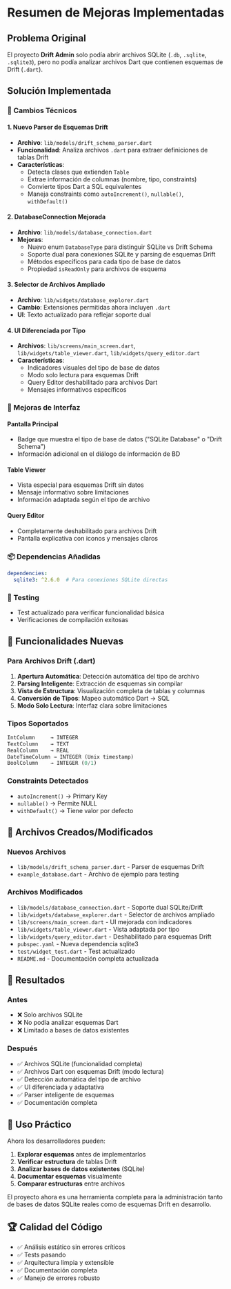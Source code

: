 # Resumen de Mejoras Implementadas

## Problema Original
El proyecto **Drift Admin** solo podía abrir archivos SQLite (`.db`, `.sqlite`, `.sqlite3`), pero no podía analizar archivos Dart que contienen esquemas de Drift (`.dart`).

## Solución Implementada

### 🔧 Cambios Técnicos

#### 1. **Nuevo Parser de Esquemas Drift**
- **Archivo**: `lib/models/drift_schema_parser.dart`
- **Funcionalidad**: Analiza archivos `.dart` para extraer definiciones de tablas Drift
- **Características**:
  - Detecta clases que extienden `Table`
  - Extrae información de columnas (nombre, tipo, constraints)
  - Convierte tipos Dart a SQL equivalentes
  - Maneja constraints como `autoIncrement()`, `nullable()`, `withDefault()`

#### 2. **DatabaseConnection Mejorada**
- **Archivo**: `lib/models/database_connection.dart`
- **Mejoras**:
  - Nuevo enum `DatabaseType` para distinguir SQLite vs Drift Schema
  - Soporte dual para conexiones SQLite y parsing de esquemas Drift
  - Métodos específicos para cada tipo de base de datos
  - Propiedad `isReadOnly` para archivos de esquema

#### 3. **Selector de Archivos Ampliado**
- **Archivo**: `lib/widgets/database_explorer.dart`
- **Cambio**: Extensiones permitidas ahora incluyen `.dart`
- **UI**: Texto actualizado para reflejar soporte dual

#### 4. **UI Diferenciada por Tipo**
- **Archivos**: `lib/screens/main_screen.dart`, `lib/widgets/table_viewer.dart`, `lib/widgets/query_editor.dart`
- **Características**:
  - Indicadores visuales del tipo de base de datos
  - Modo solo lectura para esquemas Drift
  - Query Editor deshabilitado para archivos Dart
  - Mensajes informativos específicos

### 🎨 Mejoras de Interfaz

#### **Pantalla Principal**
- Badge que muestra el tipo de base de datos ("SQLite Database" o "Drift Schema")
- Información adicional en el diálogo de información de BD

#### **Table Viewer**
- Vista especial para esquemas Drift sin datos
- Mensaje informativo sobre limitaciones
- Información adaptada según el tipo de archivo

#### **Query Editor**
- Completamente deshabilitado para archivos Drift
- Pantalla explicativa con iconos y mensajes claros

### 📦 Dependencias Añadidas
```yaml
dependencies:
  sqlite3: ^2.6.0  # Para conexiones SQLite directas
```

### 🧪 Testing
- Test actualizado para verificar funcionalidad básica
- Verificaciones de compilación exitosas

## 🚀 Funcionalidades Nuevas

### **Para Archivos Drift (.dart)**
1. **Apertura Automática**: Detección automática del tipo de archivo
2. **Parsing Inteligente**: Extracción de esquemas sin compilar
3. **Vista de Estructura**: Visualización completa de tablas y columnas
4. **Conversión de Tipos**: Mapeo automático Dart → SQL
5. **Modo Solo Lectura**: Interfaz clara sobre limitaciones

### **Tipos Soportados**
```dart
IntColumn     → INTEGER
TextColumn    → TEXT  
RealColumn    → REAL
DateTimeColumn → INTEGER (Unix timestamp)
BoolColumn    → INTEGER (0/1)
```

### **Constraints Detectados**
- `autoIncrement()` → Primary Key
- `nullable()` → Permite NULL
- `withDefault()` → Tiene valor por defecto

## 📁 Archivos Creados/Modificados

### **Nuevos Archivos**
- `lib/models/drift_schema_parser.dart` - Parser de esquemas Drift
- `example_database.dart` - Archivo de ejemplo para testing

### **Archivos Modificados**
- `lib/models/database_connection.dart` - Soporte dual SQLite/Drift
- `lib/widgets/database_explorer.dart` - Selector de archivos ampliado
- `lib/screens/main_screen.dart` - UI mejorada con indicadores
- `lib/widgets/table_viewer.dart` - Vista adaptada por tipo
- `lib/widgets/query_editor.dart` - Deshabilitado para esquemas Drift
- `pubspec.yaml` - Nueva dependencia sqlite3
- `test/widget_test.dart` - Test actualizado
- `README.md` - Documentación completa actualizada

## 🎯 Resultados

### **Antes**
- ❌ Solo archivos SQLite
- ❌ No podía analizar esquemas Dart
- ❌ Limitado a bases de datos existentes

### **Después**
- ✅ Archivos SQLite (funcionalidad completa)
- ✅ Archivos Dart con esquemas Drift (modo lectura)
- ✅ Detección automática del tipo de archivo
- ✅ UI diferenciada y adaptativa
- ✅ Parser inteligente de esquemas
- ✅ Documentación completa

## 🔮 Uso Práctico

Ahora los desarrolladores pueden:
1. **Explorar esquemas** antes de implementarlos
2. **Verificar estructura** de tablas Drift
3. **Analizar bases de datos existentes** (SQLite)
4. **Documentar esquemas** visualmente
5. **Comparar estructuras** entre archivos

El proyecto ahora es una herramienta completa para la administración tanto de bases de datos SQLite reales como de esquemas Drift en desarrollo.

## 🏆 Calidad del Código
- ✅ Análisis estático sin errores críticos
- ✅ Tests pasando
- ✅ Arquitectura limpia y extensible
- ✅ Documentación completa
- ✅ Manejo de errores robusto